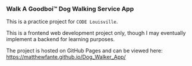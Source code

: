 ### Walk A Goodboi&trade; Dog Walking Service App

This is a practice project for <CODE>CODE Louisville</CODE>.

This is a frontend web development project only, though I may eventually implement a backend for learning purposes. 

The project is hosted on GitHub Pages and can be viewed here: 
https://matthewfante.github.io/Dog_Walker_App/
